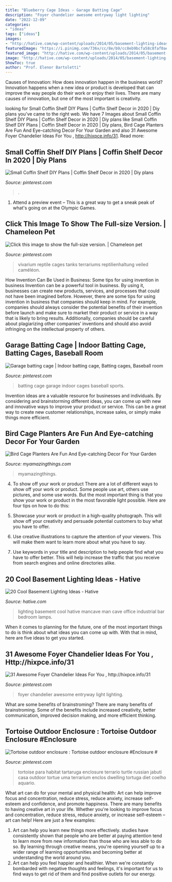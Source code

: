 ```yaml
---
title: "Blueberry Cage Ideas - Garage Batting Cage"
description: "Foyer chandelier awesome entryway light lighting"
date: "2022-12-09"
categories:
- "ideas"
tags: ["ideas"]
images:
- "http://hative.com/wp-content/uploads/2014/05/basement-lighting-ideas/17-mancave-lighting.jpg"
featuredImage: "https://i.pinimg.com/736x/cc/8e/b9/cc8eb9bcfa58c8faf0ae63526b82a2c4.jpg"
featured_image: "http://hative.com/wp-content/uploads/2014/05/basement-lighting-ideas/17-mancave-lighting.jpg"
image: "http://hative.com/wp-content/uploads/2014/05/basement-lighting-ideas/17-mancave-lighting.jpg"
ShowToc: true
author: "Prof. Elenor Bartoletti"
---
```



Causes of Innovation: How does innovation happen in the business world?
Innovation happens when a new idea or product is developed that can improve the way people do their work or enjoy their lives. There are many causes of innovation, but one of the most important is creativity.

	

		
looking for Small Coffin Shelf DIY Plans | Coffin Shelf Decor in 2020 | Diy plans you've came to the right web. We have 7 Images about Small Coffin Shelf DIY Plans | Coffin Shelf Decor in 2020 | Diy plans like Small Coffin Shelf DIY Plans | Coffin Shelf Decor in 2020 | Diy plans, Bird Cage Planters Are Fun And Eye-catching Decor For Your Garden and also 31 Awesome Foyer Chandelier Ideas For You , http://hixpce.info/31. Read more:
		
    
## Small Coffin Shelf DIY Plans | Coffin Shelf Decor In 2020 | Diy Plans

<img loading=lazy src="https://i.pinimg.com/736x/cc/8e/b9/cc8eb9bcfa58c8faf0ae63526b82a2c4.jpg" onerror="this.onerror=null;this.src='https://tse1.mm.bing.net/th?id=OIP.nZFVAPnn7Tskb9QmAgYWeAHaJ3&amp;pid=15.1';" alt="Small Coffin Shelf DIY Plans | Coffin Shelf Decor in 2020 | Diy plans">

_Source: pinterest.com_

>. 

	

1. Attend a preview event – This is a great way to get a sneak peak of what's going on at the Olympic Games.

    
## Click This Image To Show The Full-size Version. | Chameleon Pet

<img loading=lazy src="https://i.pinimg.com/736x/61/1c/47/611c4773b3ddb0662db8fc19496dd7aa.jpg" onerror="this.onerror=null;this.src='https://tse4.mm.bing.net/th?id=OIP.ft74D-eThyPiaTcQsjYydgHaJ4&amp;pid=15.1';" alt="Click this image to show the full-size version. | Chameleon pet">

_Source: pinterest.com_

>vivarium reptile cages tanks terrariums reptilienhaltung veiled caméléon. 

	

How Invention Can Be Used in Business: Some tips for using invention in business
Invention can be a powerful tool in business. By using it, businesses can create new products, services, and processes that could not have been imagined before. However, there are some tips for using invention in business that companies should keep in mind. For example, companies should always consider the potential benefits of their invention before launch and make sure to market their product or service in a way that is likely to bring results. Additionally, companies should be careful about plagiarizing other companies’ inventions and should also avoid infringing on the intellectual property of others.

    
## Garage Batting Cage | Indoor Batting Cage, Batting Cages, Baseball Room

<img loading=lazy src="https://i.pinimg.com/736x/29/c0/5f/29c05fbde294c38d92785574761bb3a0.jpg" onerror="this.onerror=null;this.src='https://tse2.mm.bing.net/th?id=OIP.9QI6GM-cmGWS3vteQJgl2QHaKw&amp;pid=15.1';" alt="Garage batting cage | Indoor batting cage, Batting cages, Baseball room">

_Source: pinterest.com_

>batting cage garage indoor cages baseball sports. 

	

Invention ideas are a valuable resource for businesses and individuals. By considering and brainstorming different ideas, you can come up with new and innovative ways to improve your product or service. This can be a great way to create new customer relationships, increase sales, or simply make things more efficient.

    
## Bird Cage Planters Are Fun And Eye-catching Decor For Your Garden

<img loading=lazy src="https://myamazingthings.com/wp-content/uploads/2017/06/bird-cage-garden-ideas-12.jpg" onerror="this.onerror=null;this.src='https://tse3.mm.bing.net/th?id=OIP.LhwQSN-TfWJZHeFSVT21NwHaLH&amp;pid=15.1';" alt="Bird Cage Planters Are Fun And Eye-catching Decor For Your Garden">

_Source: myamazingthings.com_

>myamazingthings. 

	

4. To show off your work or product
There are a lot of different ways to show off your work or product. Some people use art, others use pictures, and some use words. But the most important thing is that you show your work or product in the most favorable light possible. Here are four tips on how to do this:
1. Showcase your work or product in a high-quality photograph. This will show off your creativity and persuade potential customers to buy what you have to offer.

2. Use creative illustrations to capture the attention of your viewers. This will make them want to learn more about what you have to say.

3. Use keywords in your title and description to help people find what you have to offer better. This will help increase the traffic that you receive from search engines and online directories alike.


    
## 20 Cool Basement Lighting Ideas - Hative

<img loading=lazy src="http://hative.com/wp-content/uploads/2014/05/basement-lighting-ideas/17-mancave-lighting.jpg" onerror="this.onerror=null;this.src='https://tse1.mm.bing.net/th?id=OIP.Lv5P2XWwy28z3Ls7FBCDywHaJ4&amp;pid=15.1';" alt="20 Cool Basement Lighting Ideas - Hative">

_Source: hative.com_

>lighting basement cool hative mancave man cave office industrial bar bedroom lamps. 

	

When it comes to planning for the future, one of the most important things to do is think about what ideas you can come up with. With that in mind, here are five ideas to get you started. 

    
## 31 Awesome Foyer Chandelier Ideas For You , Http://hixpce.info/31

<img loading=lazy src="https://i.pinimg.com/736x/2a/65/d5/2a65d59b6fd7dc207841928682f812ac.jpg" onerror="this.onerror=null;this.src='https://tse3.mm.bing.net/th?id=OIP.mDLPEijS9EaCKGKxHfYyDAHaJ3&amp;pid=15.1';" alt="31 Awesome Foyer Chandelier Ideas For You , http://hixpce.info/31">

_Source: pinterest.com_

>foyer chandelier awesome entryway light lighting. 

	

What are some benefits of brainstroming?
There are many benefits of brainstroming. Some of the benefits include increased creativity, better communication, improved decision making, and more efficient thinking.

    
## Tortoise Outdoor Enclosure : Tortoise Outdoor Enclosure #Enclosure #

<img loading=lazy src="https://i.pinimg.com/736x/2a/2e/7e/2a2e7e04909fae73021df085a526f077.jpg" onerror="this.onerror=null;this.src='https://tse2.mm.bing.net/th?id=OIP.3Zi7Xidu4WjSg6tz37pbbgHaJ3&amp;pid=15.1';" alt="Tortoise outdoor enclosure : Tortoise outdoor enclosure #Enclosure #">

_Source: pinterest.com_

>tortoise para habitat tartaruga enclosure terrario turtle russian jabuti casa outdoor tortue uma terrarium enclos dwelling tortuga diet coelho aquario. 

	

What art can do for your mental and physical health: Art can help improve focus and concentration, reduce stress, reduce anxiety, increase self-esteem and confidence, and promote happiness.
There are many benefits to having creative art in your life. Whether you're looking to improve focus and concentration, reduce stress, reduce anxiety, or increase self-esteem – art can help! Here are just a few examples: 
1. Art can help you learn new things more effectively. studies have consistently shown that people who are better at paying attention tend to learn more from new information than those who are less able to do so. By learning through creative means, you're opening yourself up to a wider range of learning opportunities and becoming better at understanding the world around you. 
2. Art can help you feel happier and healthier. When we're constantly bombarded with negative thoughts and feelings, it's important for us to find ways to get rid of them and find positive outlets for our energy.

